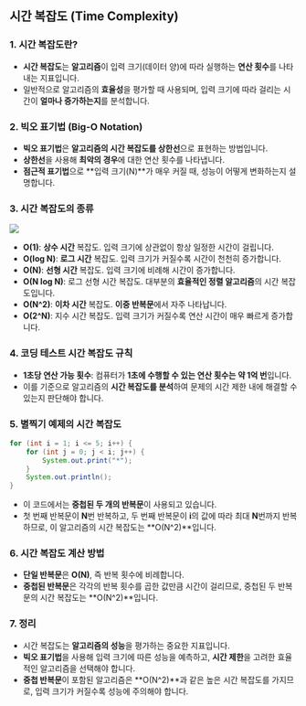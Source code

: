 ## 시간 복잡도 (Time Complexity)

### 1. 시간 복잡도란?
- **시간 복잡도**는 **알고리즘**이 입력 크기(데이터 양)에 따라 실행하는 **연산 횟수**를 나타내는 지표입니다.
- 일반적으로 알고리즘의 **효율성**을 평가할 때 사용되며, 입력 크기에 따라 걸리는 시간이 **얼마나 증가하는지**를 분석합니다.

### 2. 빅오 표기법 (Big-O Notation)
- **빅오 표기법**은 **알고리즘의 시간 복잡도를 상한선**으로 표현하는 방법입니다.
- **상한선**을 사용해 **최악의 경우**에 대한 연산 횟수를 나타냅니다.
- **점근적 표기법**으로 **입력 크기(N)**가 매우 커질 때, 성능이 어떻게 변화하는지 설명합니다.

### 3. 시간 복잡도의 종류
![](https://i.ibb.co/55msHsB/3-000-5-000.png)
- **O(1)**: **상수 시간** 복잡도. 입력 크기에 상관없이 항상 일정한 시간이 걸립니다.
- **O(log N)**: **로그 시간** 복잡도. 입력 크기가 커질수록 시간이 천천히 증가합니다.
- **O(N)**: **선형 시간** 복잡도. 입력 크기에 비례해 시간이 증가합니다.
- **O(N log N)**: 로그 선형 시간 복잡도. 대부분의 **효율적인 정렬 알고리즘**의 시간 복잡도입니다.
- **O(N^2)**: **이차 시간** 복잡도. **이중 반복문**에서 자주 나타납니다.
- **O(2^N)**: 지수 시간 복잡도. 입력 크기가 커질수록 연산 시간이 매우 빠르게 증가합니다.

### 4. 코딩 테스트 시간 복잡도 규칙
- **1초당 연산 가능 횟수**: 컴퓨터가 **1초에 수행할 수 있는 연산 횟수는 약 1억 번**입니다.
- 이를 기준으로 알고리즘의 **시간 복잡도를 분석**하여 문제의 시간 제한 내에 해결할 수 있는지 판단해야 합니다.

### 5. 별찍기 예제의 시간 복잡도

```java
for (int i = 1; i <= 5; i++) {
    for (int j = 0; j < i; j++) {
        System.out.print("*");
    }
    System.out.println();
}
```

- 이 코드에서는 **중첩된 두 개의 반복문**이 사용되고 있습니다.
- 첫 번째 반복문이 **N**번 반복하고, 두 번째 반복문이 **i**의 값에 따라 최대 **N**번까지 반복하므로, 이 알고리즘의 시간 복잡도는 **O(N^2)**입니다.

### 6. 시간 복잡도 계산 방법
- **단일 반복문**은 **O(N)**, 즉 반복 횟수에 비례합니다.
- **중첩된 반복문**은 각각의 반복 횟수를 곱한 값만큼 시간이 걸리므로, 중첩된 두 반복문의 시간 복잡도는 **O(N^2)**입니다.

### 7. 정리
- 시간 복잡도는 **알고리즘의 성능**을 평가하는 중요한 지표입니다.
- **빅오 표기법**을 사용해 입력 크기에 따른 성능을 예측하고, **시간 제한**을 고려한 효율적인 알고리즘을 선택해야 합니다.
- **중첩 반복문**이 포함된 알고리즘은 **O(N^2)**과 같은 높은 시간 복잡도를 가지므로, 입력 크기가 커질수록 성능에 주의해야 합니다.